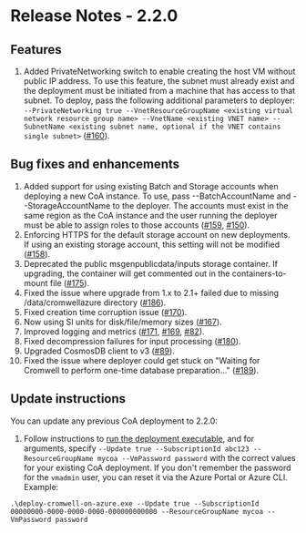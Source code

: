 # Release Notes - 2.2.0
## Features

1.	Added PrivateNetworking switch to enable creating the host VM without public IP address. To use this feature, the subnet must already exist and the deployment must be initiated from a machine that has access to that subnet. To deploy, pass the following additional parameters to deployer: `--PrivateNetworking true --VnetResourceGroupName <existing virtual network resource group name> --VnetName <existing VNET name> --SubnetName <existing subnet name, optional if the VNET contains single subnet>` ([#160](https://github.com/microsoft/CromwellOnAzure/issues/160)).

## Bug fixes and enhancements

1.	Added support for using existing Batch and Storage accounts when deploying a new CoA instance. To use, pass --BatchAccountName and --StorageAccountName to the deployer. The accounts must exist in the same region as the CoA instance and the user running the deployer must be able to assign roles to those accounts ([#159](https://github.com/microsoft/CromwellOnAzure/issues/159), [#150](https://github.com/microsoft/CromwellOnAzure/issues/150)).
2.	Enforcing HTTPS for the default storage account on new deployments. If using an existing storage account, this setting will not be modified ([#158](https://github.com/microsoft/CromwellOnAzure/issues/158)).
3.	Deprecated the public msgenpublicdata/inputs storage container. If upgrading, the container will get commented out in the containers-to-mount file ([#175](https://github.com/microsoft/CromwellOnAzure/issues/175)).
4.	Fixed the issue where upgrade from 1.x to 2.1+ failed due to missing /data/cromwellazure directory ([#186](https://github.com/microsoft/CromwellOnAzure/issues/186)).
5.	Fixed creation time corruption issue ([#170](https://github.com/microsoft/CromwellOnAzure/issues/170)).
6.	Now using SI units for disk/file/memory sizes ([#167](https://github.com/microsoft/CromwellOnAzure/issues/167)).
7.	Improved logging and metrics ([#171](https://github.com/microsoft/CromwellOnAzure/issues/171), [#169](https://github.com/microsoft/CromwellOnAzure/issues/169), [#82](https://github.com/microsoft/CromwellOnAzure/issues/82)).
8.	Fixed decompression failures for input processing ([#180](https://github.com/microsoft/CromwellOnAzure/issues/180)).
9.	Upgraded CosmosDB client to v3 ([#89](https://github.com/microsoft/CromwellOnAzure/issues/89)).
10. Fixed the issue where deployer could get stuck on "Waiting for Cromwell to perform one-time database preparation..." ([#189](https://github.com/microsoft/CromwellOnAzure/issues/189)).

## Update instructions

You can update any previous CoA deployment to 2.2.0:
1.  Follow instructions to [run the deployment executable](https://github.com/microsoft/CromwellOnAzure#run-the-deployment-executable), and for arguments, specify `--Update true --SubscriptionId abc123 --ResourceGroupName mycoa --VmPassword password` with the correct values for your existing CoA deployment. If you don't remember the password for the `vmadmin` user, you can reset it via the Azure Portal or Azure CLI.  Example:<br/>
 
`.\deploy-cromwell-on-azure.exe --Update true --SubscriptionId 00000000-0000-0000-0000-000000000000 --ResourceGroupName mycoa --VmPassword password`